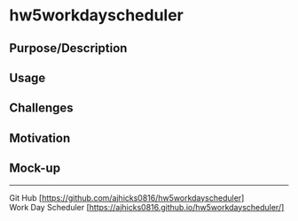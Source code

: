 # hw5workdayscheduler

## Purpose/Description

## Usage

## Challenges

## Motivation

## Mock-up

---
Git Hub [https://github.com/ajhicks0816/hw5workdayscheduler]  
Work Day Scheduler [https://ajhicks0816.github.io/hw5workdayscheduler/]